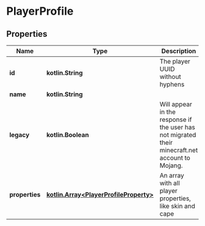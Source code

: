 
# PlayerProfile

## Properties
Name | Type | Description | Notes
------------ | ------------- | ------------- | -------------
**id** | **kotlin.String** | The player UUID without hyphens | 
**name** | **kotlin.String** |  | 
**legacy** | **kotlin.Boolean** | Will appear in the response if the user has not migrated their minecraft.net account to Mojang. |  [optional]
**properties** | [**kotlin.Array&lt;PlayerProfileProperty&gt;**](PlayerProfileProperty.md) | An array with all player properties, like skin and cape | 



